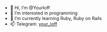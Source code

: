 - 👋 Hi, I’m @Yourloff
- 👀  I’m interested in programming
- 🌱 I’m currently learning Ruby, Ruby on Rails
- 📫 Telegram: [your_loff](https://t.me/yourl04f)
